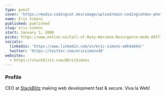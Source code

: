 ```yaml
---
type: guest
cover: 'https://media.codingcat.dev/image/upload/main-codingcatdev-photo/podcast-guest/ericsimons40'
name: Eric Simons
published: published
slug: eric-simons
start: January 1, 2000
picks: https://www.notion.so/Call-of-Duty-Warzone-Resurgence-mode-09f77cd4466645dca547da44c66a8706, https://www.notion.so/clack-3cfe2395e2e14265a4dcbea971f502fb
socials:
  linkedin: 'https://www.linkedin.com/in/eric-simons-a464a664/'
  twitter: 'https://twitter.com/ericsimons40'
websites:
  - https://stackblitz.com/@EricSimons
---
```


### Profile

CEO at [StackBlitz](https://blog.stackblitz.com/authors/eric-simons/) making web development fast & secure. Viva la Web!
